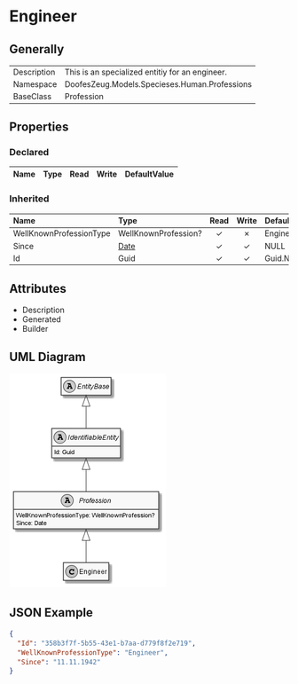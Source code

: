 ﻿# Engineer

## Generally

|||
|:-|:-|
|Description|This is an specialized entitiy for an engineer.|
|Namespace|DoofesZeug.Models.Specieses.Human.Professions|
|BaseClass|Profession|

## Properties

### Declared

|Name|Type|Read|Write|DefaultValue|
|:---|:---|:--:|:---:|:-----------|

### Inherited

|Name|Type|Read|Write|DefaultValue|
|:---|:---|:--:|:---:|:-----------|
|WellKnownProfessionType|WellKnownProfession?|&#x2713;|&#x2717;|Engineer|
|Since|[Date](../../Models/DoofesZeug.Models.DateAndTime/Date.md)|&#x2713;|&#x2713;|NULL|
|Id|Guid|&#x2713;|&#x2713;|Guid.NewGuid()|

## Attributes

- Description
- Generated
- Builder

## UML Diagram

![Engineer.png](./Engineer.png "Engineer")

## JSON Example

```json
{
  "Id": "358b3f7f-5b55-43e1-b7aa-d779f8f2e719",
  "WellKnownProfessionType": "Engineer",
  "Since": "11.11.1942"
}
```

